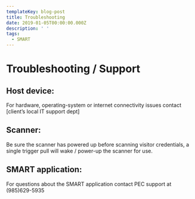 ```yaml
---
templateKey: blog-post
title: Troubleshooting
date: 2019-01-05T00:00:00.000Z
description: ' '
tags:
  - SMART
---
```

# Troubleshooting / Support

## Host device:

For hardware, operating-system or internet connectivity issues contact \[client’s local IT support dept]

## Scanner:

Be sure the scanner has powered up before scanning visitor credentials, a single trigger pull will wake / power-up the scanner for use.

## SMART application:

For questions about the SMART application contact PEC support at (985)629-5935
